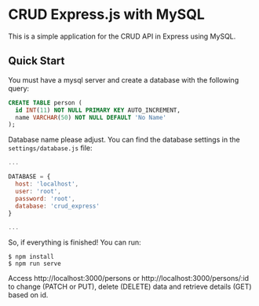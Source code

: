 # CRUD Express.js with MySQL
This is a simple application for the CRUD API in Express using MySQL.

## Quick Start

You must have a mysql server and create a database with the following query:

```sql
CREATE TABLE person (
  id INT(11) NOT NULL PRIMARY KEY AUTO_INCREMENT,
  name VARCHAR(50) NOT NULL DEFAULT 'No Name' 
);
```

Database name please adjust. You can find the database settings in the `settings/database.js` file:

```javascript
...

DATABASE = {
  host: 'localhost',
  user: 'root',
  password: 'root',
  database: 'crud_express'
}

...
```

So, if everything is finished! You can run:

```
$ npm install
$ npm run serve
```

Access http://localhost:3000/persons or http://localhost:3000/persons/:id to change (PATCH or PUT), delete (DELETE) data and retrieve details (GET) based on id.


